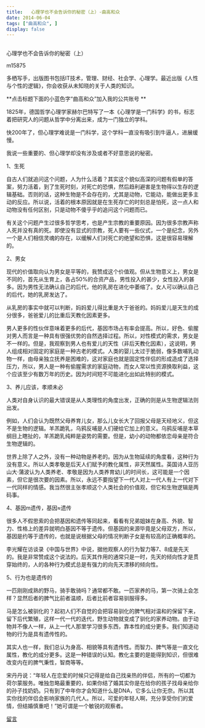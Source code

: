 ```yaml
---
title:   心理学也不会告诉你的秘密（上）-曲高和众
date: 2014-06-04
tags: ["曲高和众", ]
display: false
---
```



## 



心理学也不会告诉你的秘密（上）




m15875




多栖写手，出版图书包括IT技术，管理、财经、社会学、心理学。最近出版《人性与个性的逻辑》，你会收获从未知晓的关于人类的知识。


**点击标题下面的小蓝色字“曲高和众”加入我的公共账号 **

 

1825年，德国哲学心理学家赫尔巴特写了一本《心理学是一门科学》的书，标志着把研究人的问题从哲学中分离出来，成为一门独立的学科。

快200年了，但心理学难说是一门科学，这个学科一直没有吸引到牛逼人，进展缓慢。

我说一些重要的、但心理学却没有涉及或者不好意思说的秘密。

 

1、生死

自古人们就追问这个问题，人为什么活着？其实这个貌似高深的问题有假单的答案，努力活着，到了生死时刻，对死亡的恐惧，然后趋利避害是生物得以生存的逻辑基础。否则的话，这种生物是不会存在的，尤其是动物，它能动，能做出更多主动的反应。所以说，活着的根本原因就是在生死存亡的时刻总是怕死，这一点人和动物没有任何区别，只是动物不傻乎乎的追问这个问题而已。

 

有关这个问题产生过很多哲学思考，也是产生宗教的重要原因。因为很多宗教声称人死并没有真的死。即使没有显式的宗教，死人要有一些仪式，一个是纪念，另外一个是人们相信灵魂的存在，以缓解人们对死亡的绝望和恐惧，这是很容易理解的。

 

2、男女

现代的价值取向认为男女是平等的，我赞成这个价值观。但从生物意义上，男女是不同的，首先从生育上，各占50%的合资产品，男性投入的甚少，女性投入的甚多。因为男性无法确认自己的后代，他的乳房在进化中萎缩了。女人可以确认自己的后代，她的乳房发达了。

 

从乳房的事实中就可以判断，妈妈爱儿得比重是大于爸爸的。妈妈爱儿是天生的成分很多，爸爸爱儿的比重后天教化因素更多。

 

男人更多的性伙伴意味着更多的后代，基因市场占有率会提高。所以，好色、偷腥对男人而言是一种具有很强优势的自然选择过程。所以，对性模式的需求，男女是不一样的。但是，我观察到男人也有爱儿的天性（非后天教化因素），这说明，男人组成相对固定的家庭是一种古老的模式。人类的婴儿太过于脆弱，像多数哺乳动物一样，由母亲独立抚养是困难的，这对家庭也就是固定性伴侣的形成造成了选择压力，所以，男人是一种有偷腥需求的家庭动物，而女人常以性资源换取利益，这个应该至少有数万年的历史。因为时间短不可能进化出如此特别的模式。

 

3、养儿应该，孝顺未必

人类对自身认识的最大错误是从人类理性的角度出发，正确的则是从生物逻辑法则出发。

例如，人们会认为既然父母养育儿女，那么儿女长大了回报父母是天经地义，但这不是生物的逻辑。羊羔跪乳，乌鸦反哺是人们硬给它加上的意义。乌鸦反哺是本草纲目上瞎扯的，羊羔跪乳纯粹是姿势的需要。但是，幼小的动物都依恋母亲是符合生物逻辑的。

 

世界上除了人之外，没有一种动物是养老的。因为从生物延续的角度看，这种行为没有意义。所以人类孝敬是后天人们赋予的教化属性，非天然属性。英国诗人亚历山大·蒲波认为人类养老、孝敬是因为人类养育幼儿的时间长，这可能是一个因素，但它是很次要的因素。所以，永远不要指望下一代人对上一代人有上一代对下一代同样的情感。我当然很主张孝顺这个人类社会的价值观，但它和生物逻辑是两码事。

 

4、基因m遗传，基因≈遗传

很多人不假思索的会把基因和遗传等同起来，看看有兄弟姐妹在身高、外貌、智力、性格上的差异就明白基因不等于遗传。但基因的来源毕竟是父母双方，所以，基因是约等于遗传的，也就是说根据父母的情况判断子女是有较高的正确概率的。

 

李光耀在访谈录《中国与世界》中说，据他观察人的行为智力等7、8成是先天的。我是非常赞成这个说法的。后天其作用的通常只是一时，先天的倾向性才是贯穿始终的，人的各种行为模式总是有强力的向先天漂移的倾向性。

 

5、行为也是遗传的

一匹刚刚成熟的野马，骑手敢骑吗？通常都不敢。一匹家养的马，第一次骑上会怎样？显然后者的脾气比前者温顺，后者比前者容易驯服得多。

 

马是怎么被驯化的？起初人们不自觉的会把容易驯化的脾气相对温和的保留下来，留下后代繁殖，这样一代一代的迭代，野生动物就变成了驯化的家养动物。由于动物并不像人一样，从上一代人那里学习很多东西，靠本性的成分更多。我们知道动物的行为是具有遗传性的。

 

其实人也一样，我们总认为身高、相貌等具有遗传性。而智力、脾气等是一直文化属性，教化的成分更多。这是一种错误的认知。教化主要的是能得到知识，但很难改变内在的脾气秉性，智商等等。

 

宋丹丹说：“年轻人在恋爱的时候只记得是给自己找亲热的伴侣，所有的一切都为荷尔蒙服务。唯独忽略最重要的，如果你结了婚其实你是在给你的孩子找母亲给你的孙子找奶奶。只有到了中年你才会知道什么是DNA，它多么让你无奈。所以其实你找的伴侣会影响家族的几代人。所以，可爱的年轻人啊，充分享受你们的爱情，但结婚慎重吧！”她可谓是一个敏锐的观察者。











[留言](javascript:;)